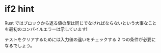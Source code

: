 # if2 hint

Rust ではブロックから返る値の型は同じでなければならないという大事なことを最初のコンパイルエラーは示しています!

テストをクリアするためには入力値の違いをチェックする 2 つの条件が必要になるでしょう。

<!---
For that first compiler error, it's important in Rust that each conditional
block returns the same type! To get the tests passing, you will need a couple
conditions checking different input values.
--->
